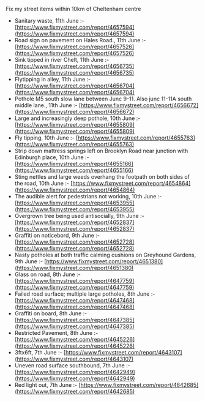 Fix my street items within 10km of Cheltenham centre

<!-- fix_marker starts -->

- Sanitary waste, 11th June :- [https://www.fixmystreet.com/report/4657594](https://www.fixmystreet.com/report/4657594)
- Road sign on pavement on Hales Road., 11th June :- [https://www.fixmystreet.com/report/4657526](https://www.fixmystreet.com/report/4657526)
- Sink tipped in river Chelt, 11th June :- [https://www.fixmystreet.com/report/4656735](https://www.fixmystreet.com/report/4656735)
- Flytipping in alley, 11th June :- [https://www.fixmystreet.com/report/4656704](https://www.fixmystreet.com/report/4656704)
- Pothole M5 south slow lane between Junc 9-11. Also junc 11-11A south middle lane., 11th June :- [https://www.fixmystreet.com/report/4656672](https://www.fixmystreet.com/report/4656672)
- Large and increasingly deep pothole, 10th June :- [https://www.fixmystreet.com/report/4655809](https://www.fixmystreet.com/report/4655809)
- Fly tipping, 10th June :- [https://www.fixmystreet.com/report/4655763](https://www.fixmystreet.com/report/4655763)
- Strip down mattress springs left on Brooklyn Road near junction with Edinburgh place, 10th June :- [https://www.fixmystreet.com/report/4655166](https://www.fixmystreet.com/report/4655166)
- Sting nettles and large weeds overhang the footpath on both sides of the road, 10th June :- [https://www.fixmystreet.com/report/4654864](https://www.fixmystreet.com/report/4654864)
- The audible alert for pedestrians not working, 10th June :- [https://www.fixmystreet.com/report/4653955](https://www.fixmystreet.com/report/4653955)
- Overgrown tree being used antisocially, 9th June :- [https://www.fixmystreet.com/report/4652837](https://www.fixmystreet.com/report/4652837)
- Graffiti on noticebord, 9th June :- [https://www.fixmystreet.com/report/4652728](https://www.fixmystreet.com/report/4652728)
- Nasty potholes at both traffic calming cushions on Greyhound Gardens, 9th June :- [https://www.fixmystreet.com/report/4651380](https://www.fixmystreet.com/report/4651380)
- Glass on road, 8th June :- [https://www.fixmystreet.com/report/4647759](https://www.fixmystreet.com/report/4647759)
- Failed road surface; multiple large potholes, 8th June :- [https://www.fixmystreet.com/report/4647468](https://www.fixmystreet.com/report/4647468)
- Graffiti on board, 8th June :- [https://www.fixmystreet.com/report/4647385](https://www.fixmystreet.com/report/4647385)
- Restricted Pavement, 8th June :- [https://www.fixmystreet.com/report/4645226](https://www.fixmystreet.com/report/4645226)
- 3ftx6ft, 7th June :- [https://www.fixmystreet.com/report/4643107](https://www.fixmystreet.com/report/4643107)
- Uneven road surface southbound, 7th June :- [https://www.fixmystreet.com/report/4642949](https://www.fixmystreet.com/report/4642949)
- Red light out, 7th June :- [https://www.fixmystreet.com/report/4642685](https://www.fixmystreet.com/report/4642685)

<!-- fix_marker ends -->